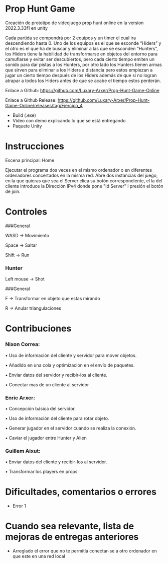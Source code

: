 # Prop Hunt Game
Creación de prototipo de videojuego prop hunt online en la version  2022.3.33f1  en unity

Cada partida se compondrá por 2 equipos y un timer el cual ira
descendiendo hasta 0.
Uno de los equipos es el que se esconde “Hiders” y el otro es el que ha de buscar y
eliminar a las que se esconden “Hunters”, los Hiders tiene la habilidad de transformarse
en objetos del entorno para camuflarse y evitar ser descubiertos, pero cada cierto tiempo
emiten un sonido para dar pistas a los Hunters, por otro lado los Hunters tienen armas
que sirven para eliminar a los Hiders a distancia pero estos empiezan a jugar un cierto
tiempo después de los Hiders además de que si no logran atrapar a todos los Hiders
antes de que se acabe el tiempo estos perderán.

Enlace a Github: https://github.com/Luxary-Arxer/Prop-Hunt-Game-Online

Enlace a Github Release: https://github.com/Luxary-Arxer/Prop-Hunt-Game-Online/releases/tag/Ejercico_4


- Build (.exe)
- Vídeo con demo explicando lo que se está entregando
- Paquete Unity

# Instrucciones
 
Escena principal: Home

Ejecutar el programa dos veces en el mismo ordenador o en diferentes ordenadores concertados en la misma red.
Abre dos instancias del juego, en la que quieras que sea el Server clica su botón correspondiente, el la del cliente introduce la Dirección IPv4 donde pone "Id Server" i presión el botón de join.

# Controles

###General

WASD -> Movimiento

Space -> Saltar

Shift -> Run

### Hunter

Left mouse -> Shot

###General

F -> Transformar en objeto que estas mirando

R -> Anular triangulaciones

# Contribuciones

### Nixon Correa:

• Uso de información del cliente y servidor para mover objetos.

• Añadido en una cola y optimización en el envío de paquetes.

• Enviar datos del servidor y recibir-los al cliente.

• Conectar mas de un cliente al servidor

### Enric Arxer:

• Concepción básica del servidor.

• Uso de información del cliente para rotar objeto.

• Generar jugador en el servidor cuando se realiza la conexión.

• Caviar el jugador entre Hunter y Alien

### Guillem Aixut:

• Enviar datos del cliente y recibir-los al servidor.

• Transformar los players en props

# Dificultades, comentarios o errores

- Error 1

# Cuando sea relevante, lista de mejoras de entregas anteriores

- Arreglado el error que no te permitía conectar-se a otro ordenador en que este en una red local
